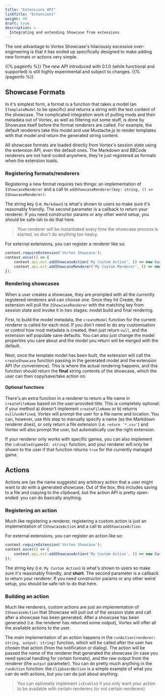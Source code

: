 ```yaml
---
title: "Extensions API"
linkTitle: "Extensions"
weight: 99
draft: true
description: >
  Integrating and extending Showcase from extensions
---
```


The one advantage to Vortex Showcase's hilariously excessive over-engineering is that it has ended up specifically designed to make adding new formats or actions very simple.

{{% pageinfo %}}
The new API introduced with 0.1.0 (while functional and supported) is still highly experimental and subject to changes.
{{% /pageinfo %}}

## Showcase Formats

In it's simplest form, a format is a function that takes a model (an `ITemplateModel` to be specific) and returns a string with the text content of the showcase. The complicated integration work of pulling mods and their metadata out of Vortex, as well as filtering out some stuff, is done by Showcase itself before the format renderers are called. For example, the default renderers take this model and use Mustache.js to render templates with that model and return the generated string content.

All showcase formats are loaded directly from Vortex's session state using the extension API, even the default ones. The Markdown and BBCode renderers are not hard-coded anywhere, they're just registered as formats when the extension loads.

### Registering formats/renderers

Registering a new format requires two things: an implementation of `IShowcaseRenderer` and a call to `addShowcaseRenderer(key: string, () => IShowcaseRenderer)`.

The string key (i.e. `Markdown`) is what's shown to users so make sure it's reasonably friendly. The second parameter is a callback to return your renderer. If you need constructor params or any other weird setup, you should be safe-ish to do that here.

> Your renderer will be instantiated every time the showcase process is started, so don't do anything too heavy.

For external extensions, you can register a renderer like so:

```ts
context.requireExtension('Vortex Showcase');
context.once(() => {
    context.api.ext.addShowcaseAction('My Custom Action', () => new CustomAction());
    context.api.ext.addShowcaseRenderer('My Custom Renderer', () => new CustomRenderer());
});
```

### Rendering showcases

When a user creates a showcase, they are prompted with all the currently registered renderers and can choose one. Once they hit Create, the extension will pull the `IShowcaseRenderer` with the matching key from session state and invoke it in two stages: model build and final rendering.

First, to build the model metadata, the `createModel` function for the current renderer is called for each mod. If you don't need to do any customisation or control how mod metadata is created, then just return `null`, and the extension will populate sane defaults. You can also just change the model properties you care about and the model you return will be merged with the default.

Next, once the template model has been built, the extension will call the `createShowcase` function passing in the generated model and the extension API (for convenience). This is where the actual rendering happens, and this function should return the **final** string contents of the showcase, which the user can then copy/save/take action on.

#### Optional functions

There's an extra function in a renderer to return a file name in `createFileName` based on the user-provided title. This is completely optional: if your method a) doesn't implement `createFileName` or b) returns `null`/`undefined`, Vortex will prompt the user for a file name and location. You can, however, use this step to manually specify a name (as the Markdown renderer does), or only return a file extension (i.e. `return '*.csv'`) and Vortex will also prompt the user, but automatically use the right extension.

If your renderer only works with specific games, you can also implement the `isEnabled(gameId: string)` function, and your renderer will only be shown to the user if that function returns `true` for the currently managed game.

## Actions

Actions are (as the name suggests) any arbitrary action that a user might want to *do* with a generated showcase. Out of the box, this includes saving to a file and copying to the clipboard, but the action API is pretty open-ended: you can do basically anything.

### Registering an action

Much like registering a renderer, registering a custom action is just an implementation of `IShowcaseAction` and a call to `addShowcaseAction`.

For external extensions, you can register an action like so:

```ts
context.requireExtension('Vortex Showcase');
context.once(() => {
    context.api.ext.addShowcaseAction('My Custom Action', () => new CustomAction());
});
```

The string key (i.e. `My Custom Action`) is what's shown to users so make sure it's reasonably friendly, and **short**. The second parameter is a callback to return your renderer. If you need constructor params or any other weird setup, you should be safe-ish to do that here.

### Building an action

Much like renderers, custom actions are just an implementation of `IShowcaseAction` that Showcase will pull out of the session state and call after a showcase has been generated. After a showcase has been generated (i.e. the renderer has returned some output), Vortex will offer all the available actions to the user.

The main implementation of an action happens in the `runAction(renderer: string, output: string)` function, which will be called after the user has chosen that action (from the notification or dialog). The action will be passed the *name* of the renderer that generated the showcase (in case you need special handling for certain formats), and the raw output from the renderer (the `output` parameter). You can do pretty much anything in the `runAction` function: the `ClipboardAction` is a simple example of what you can do with actions, but you can do just about anything.

> You can optionally implement `isEnabled` if you only want your action to be available with certain renderers (or not certain renderers)